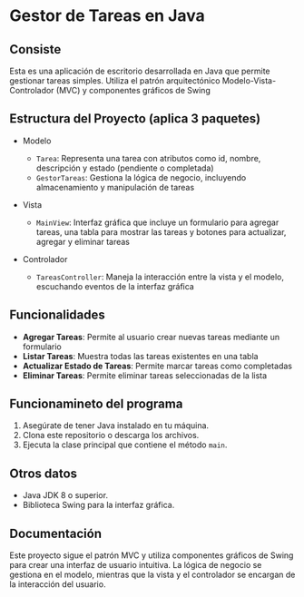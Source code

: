 # Gestor de Tareas en Java

## Consiste
Esta es una aplicación de escritorio desarrollada en Java que permite gestionar tareas simples. Utiliza el patrón arquitectónico Modelo-Vista-Controlador (MVC) y componentes gráficos de Swing

## Estructura del Proyecto (aplica 3 paquetes)
- Modelo
  - `Tarea`: Representa una tarea con atributos como id, nombre, descripción y estado (pendiente o completada)
  - `GestorTareas`: Gestiona la lógica de negocio, incluyendo almacenamiento y manipulación de tareas

- Vista
  - `MainView`: Interfaz gráfica que incluye un formulario para agregar tareas, una tabla para mostrar las tareas y botones para actualizar, agregar y eliminar tareas

- Controlador
  - `TareasController`: Maneja la interacción entre la vista y el modelo, escuchando eventos de la interfaz gráfica

## Funcionalidades
- **Agregar Tareas**: Permite al usuario crear nuevas tareas mediante un formulario
- **Listar Tareas**: Muestra todas las tareas existentes en una tabla
- **Actualizar Estado de Tareas**: Permite marcar tareas como completadas
- **Eliminar Tareas**: Permite eliminar tareas seleccionadas de la lista

## Funcionamineto del programa
1. Asegúrate de tener Java instalado en tu máquina.
2. Clona este repositorio o descarga los archivos.
4. Ejecuta la clase principal que contiene el método `main`.

## Otros datos
- Java JDK 8 o superior.
- Biblioteca Swing para la interfaz gráfica.

## Documentación
Este proyecto sigue el patrón MVC y utiliza componentes gráficos de Swing para crear una interfaz de usuario intuitiva. La lógica de negocio se gestiona en el modelo, mientras que la vista y el controlador se encargan de la interacción del usuario.
